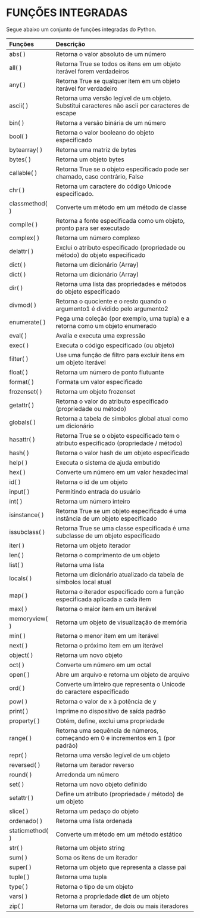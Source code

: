 # FUNÇÕES INTEGRADAS

Segue abaixo um conjunto de funções integradas do Python.

Funções | Descrição | 
:---------     | :------ |
abs( )         | Retorna o valor absoluto de um número
all( )         | Retorna True se todos os itens em um objeto iterável forem verdadeiros
any( )         | Retorna True se qualquer item em um objeto iterável for verdadeiro
ascii( )       | Retorna uma versão legível de um objeto. Substitui caracteres não ascii por caracteres de escape
bin( )         | Retorna a versão binária de um número
bool( )        | Retorna o valor booleano do objeto especificado
bytearray( )   | Retorna uma matriz de bytes
bytes( )       | Retorna um objeto bytes
callable( )    | Retorna True se o objeto especificado pode ser chamado, caso contrário, False
chr( )         | Retorna um caractere do código Unicode especificado.
classmethod( ) | Converte um método em um método de classe
compile( )     | Retorna a fonte especificada como um objeto, pronto para ser executado
complex( )     | Retorna um número complexo
delattr( )     | Exclui o atributo especificado (propriedade ou método) do objeto especificado
dict( )        | Retorna um dicionário (Array)
dict( )        | Retorna um dicionário (Array)
dir( )         | Retorna uma lista das propriedades e métodos do objeto especificado
divmod( )      | Retorna o quociente e o resto quando o argumento1 é dividido pelo argumento2
enumerate( )   | Pega uma coleção (por exemplo, uma tupla) e a retorna como um objeto enumerado
eval( )        | Avalia e executa uma expressão
exec( )        | Executa o código especificado (ou objeto)
filter( )      | Use uma função de filtro para excluir itens em um objeto iterável
float( )       | Retorna um número de ponto flutuante
format( )      | Formata um valor especificado
frozenset( )   | Retorna um objeto frozenset
getattr( )     | Retorna o valor do atributo especificado (propriedade ou método)
globals( )     | Retorna a tabela de símbolos global atual como um dicionário
hasattr( )     | Retorna True se o objeto especificado tem o atributo especificado (propriedade / método)
hash( )        | Retorna o valor hash de um objeto especificado
help( )        | Executa o sistema de ajuda embutido
hex( )         | Converte um número em um valor hexadecimal
id( )          | Retorna o id de um objeto
input( )       | Permitindo entrada do usuário
int( )         | Retorna um número inteiro
isinstance( )  | Retorna True se um objeto especificado é uma instância de um objeto especificado
issubclass( )  | Retorna True se uma classe especificada é uma subclasse de um objeto especificado
iter( )        | Retorna um objeto iterador
len( )         | Retorna o comprimento de um objeto
list( )        | Retorna uma lista
locals( )      | Retorna um dicionário atualizado da tabela de símbolos local atual
map( )         | Retorna o iterador especificado com a função especificada aplicada a cada item
max( )         | Retorna o maior item em um iterável
memoryview( )  | Retorna um objeto de visualização de memória
min( )         | Retorna o menor item em um iterável
next( )        | Retorna o próximo item em um iterável
object( )      | Retorna um novo objeto
oct( )         | Converte um número em um octal
open( )        | Abre um arquivo e retorna um objeto de arquivo
ord( )         | Converte um inteiro que representa o Unicode do caractere especificado
pow( )         | Retorna o valor de x à potência de y
print( )       | Imprime no dispositivo de saída padrão
property( )    | Obtém, define, exclui uma propriedade
range( )       | Retorna uma sequência de números, começando em 0 e incrementos em 1 (por padrão)
repr( )        | Retorna uma versão legível de um objeto
reversed( )    | Retorna um iterador reverso
round( )       | Arredonda um número
set( )         | Retorna um novo objeto definido
setattr( )     | Define um atributo (propriedade / método) de um objeto
slice( )       | Retorna um pedaço do objeto
ordenado( )    | Retorna uma lista ordenada
staticmethod( )| Converte um método em um método estático
str( )         | Retorna um objeto string
sum( )         | Soma os itens de um iterador
super( )       | Retorna um objeto que representa a classe pai
tuple( )       | Retorna uma tupla
type( )        | Retorna o tipo de um objeto
vars( )        | Retorna a propriedade **dict** de um objeto
zip( )         | Retorna um iterador, de dois ou mais iteradores
